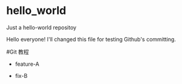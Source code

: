 # hello_world
Just a hello-world repositoy

Hello everyone! 
I'll changed this file for testing Github's committing.

#Git 教程
- feature-A

- fix-B
